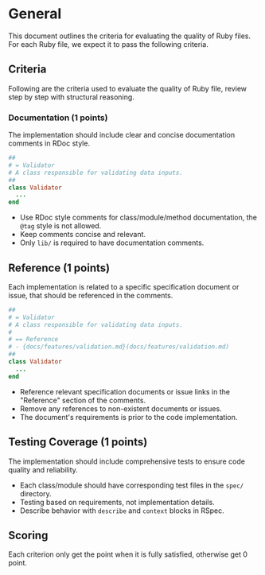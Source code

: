 # General

This document outlines the criteria for evaluating the quality of Ruby files. For each Ruby file, we expect it to pass the following criteria.

## Criteria

Following are the criteria used to evaluate the quality of Ruby file, review step by step with structural reasoning.

### Documentation (1 points)

The implementation should include clear and concise documentation comments in RDoc style.

```ruby
##
# = Validator
# A class responsible for validating data inputs.
##
class Validator
  ...
end
```

- Use RDoc style comments for class/module/method documentation, the `@tag` style is not allowed.
- Keep comments concise and relevant.
- Only `lib/` is required to have documentation comments.

## Reference (1 points)

Each implementation is related to a specific specification document or issue, that should be referenced in the comments.

```ruby
##
# = Validator
# A class responsible for validating data inputs.
#
# == Reference
# - {docs/features/validation.md}(docs/features/validation.md)
##
class Validator
  ...
end
```

- Reference relevant specification documents or issue links in the "Reference" section of the comments.
- Remove any references to non-existent documents or issues.
- The document's requirements is prior to the code implementation.

## Testing Coverage (1 points)

The implementation should include comprehensive tests to ensure code quality and reliability.

- Each class/module should have corresponding test files in the `spec/` directory.
- Testing based on requirements, not implementation details.
- Describe behavior with `describe` and `context` blocks in RSpec.

## Scoring

Each criterion only get the point when it is fully satisfied, otherwise get 0 point.
